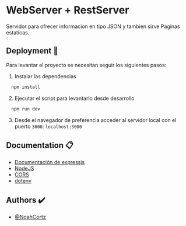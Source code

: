 # WebServer + RestServer
Servidor para ofrecer informacion en tipo JSON y tambien sirve Paginas estaticas.


## Deployment 🚀

Para levantar el proyecto se necesitan seguir los siguientes pasos:

1. Instalar las dependencias
```bash
  npm install
```

2. Ejecutar el script para levantarlo desde desarrollo
```bash
  npm run dev
```

3. Desde el navegador de preferencia acceder al servidor local con el puerto `3000`: `localhost:3000`
## Documentation 📋

* [Documentación de expressjs](https://expressjs.com/)
* [NodeJS](https://nodejs.org/es/docs)
* [CORS](https://www.npmjs.com/package/cors)
* [dotenv](https://www.npmjs.com/package/dotenv)

## Authors ✔️

- [@NoahCortz](https://github.com/NoahCortz)

